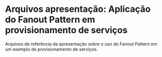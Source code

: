 # Arquivos apresentação: Aplicação do Fanout Pattern em provisionamento de serviços

Arquivos de referência da apresentação sobre o uso do Fanout Pattern em um exemplo de provisionamento de serviços.
